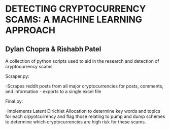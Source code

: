 # DETECTING CRYPTOCURRENCY SCAMS: A MACHINE LEARNING APPROACH
## Dylan Chopra & Rishabh Patel


A collection of python scripts used to aid in the research and detection of cryptocurrency scams. 

Scraper.py:

-Scrapes reddit posts from all major cryptocurrencies for posts, comments, and information - exports to a single excel file

Final.py:

-Implements Latent Dirichlet Allocation to determine key words and topics for each crpyotcurrency and flag those relating to pump and dump schemes
to determine which cryptocurrencies are high risk for these scams.
